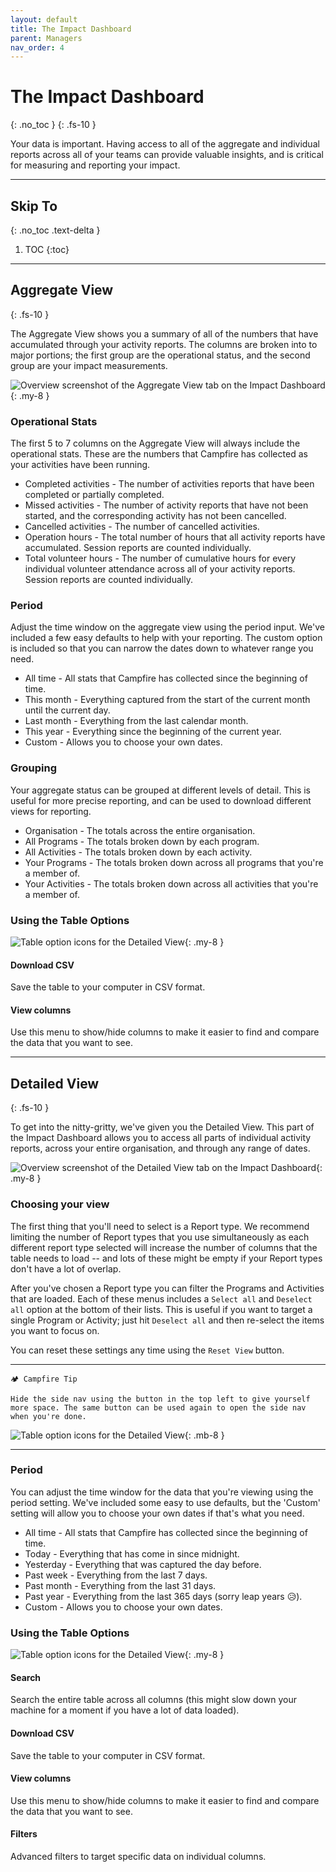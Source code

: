 ```yaml
---
layout: default
title: The Impact Dashboard
parent: Managers
nav_order: 4
---
```


# The Impact Dashboard
{: .no_toc }
{: .fs-10 }


Your data is important. Having access to all of the aggregate and individual reports across all of your teams can provide valuable insights, and is critical for measuring and reporting your impact.

---

## Skip To
{: .no_toc .text-delta }

1. TOC
{:toc}

---

## Aggregate View
{: .fs-10 }

The Aggregate View shows you a summary of all of the numbers that have accumulated through your activity reports. The columns are broken into to major portions; the first group are the operational status, and the second group are your impact measurements.

![Overview screenshot of the Aggregate View tab on the Impact Dashboard](./assets/impact-dashboard/general-view.png){: .my-8 }

### Operational Stats

The first 5 to 7 columns on the Aggregate View will always include the operational stats. These are the numbers that Campfire has collected as your activities have been running.

- Completed activities - The number of activities reports that have been completed or partially completed.
- Missed activities - The number of activity reports that have not been started, and the corresponding activity has not been cancelled.
- Cancelled activities - The number of cancelled activities.
- Operation hours - The total number of hours that all activity reports have accumulated. Session reports are counted individually.
- Total volunteer hours - The number of cumulative hours for every individual volunteer attendance across all of your activity reports. Session reports are counted individually.

### Period

Adjust the time window on the aggregate view using the period input. We've included a few easy defaults to help with your reporting. The custom option is included so that you can narrow the dates down to whatever range you need.

- All time - All stats that Campfire has collected since the beginning of time.
- This month - Everything captured from the start of the current month until the current day.
- Last month - Everything from the last calendar month.
- This year - Everything since the beginning of the current year.
- Custom - Allows you to choose your own dates.

### Grouping

Your aggregate status can be grouped at different levels of detail. This is useful for more precise reporting, and can be used to download different views for reporting.

- Organisation - The totals across the entire organisation.
- All Programs - The totals broken down by each program.
- All Activities - The totals broken down by each activity.
- Your Programs - The totals broken down across all programs that you're a member of.
- Your Activities - The totals broken down across all activities that you're a member of.

### Using the Table Options

![Table option icons for the Detailed View](./assets/impact-dashboard/general-table-icons.png){: .my-8 }

#### Download CSV

Save the table to your computer in CSV format.

#### View columns

Use this menu to show/hide columns to make it easier to find and compare the data that you want to see.

---

## Detailed View
{: .fs-10 }

To get into the nitty-gritty, we've given you the Detailed View. This part of the Impact Dashboard allows you to access all parts of individual activity reports, across your entire organisation, and through any range of dates.

![Overview screenshot of the Detailed View tab on the Impact Dashboard](./assets/impact-dashboard/detailed-view.png){: .my-8 }

### Choosing your view

The first thing that you'll need to select is a Report type. We recommend limiting the number of Report types that you use simultaneously as each different report type selected will increase the number of columns that the table needs to load -- and lots of these might be empty if your Report types don't have a lot of overlap.

After you've chosen a Report type you can filter the Programs and Activities that are loaded. Each of these menus includes a `Select all` and `Deselect all` option at the bottom of their lists. This is useful if you want to target a single Program or Activity; just hit `Deselect all` and then re-select the items you want to focus on.

You can reset these settings any time using the `Reset View` button.

---

```
🏕 Campfire Tip

Hide the side nav using the button in the top left to give yourself more space. The same button can be used again to open the side nav when you're done.
```

![Table option icons for the Detailed View](./assets/impact-dashboard/hide-side-nav.png){: .mb-8 }

---

### Period

You can adjust the time window for the data that you're viewing using the period setting. We've included some easy to use defaults, but the 'Custom' setting will allow you to choose your own dates if that's what you need.

- All time - All stats that Campfire has collected since the beginning of time.
- Today - Everything that has come in since midnight.
- Yesterday - Everything that was captured the day before.
- Past week - Everything from the last 7 days.
- Past month - Everything from the last 31 days.
- Past year - Everything from the last 365 days (sorry leap years 😥).
- Custom - Allows you to choose your own dates.

### Using the Table Options

![Table option icons for the Detailed View](./assets/impact-dashboard/detailed-table-icons.png){: .my-8 }

#### Search

Search the entire table across all columns (this might slow down your machine for a moment if you have a lot of data loaded).

#### Download CSV

Save the table to your computer in CSV format.

#### View columns

Use this menu to show/hide columns to make it easier to find and compare the data that you want to see.

#### Filters

Advanced filters to target specific data on individual columns.
